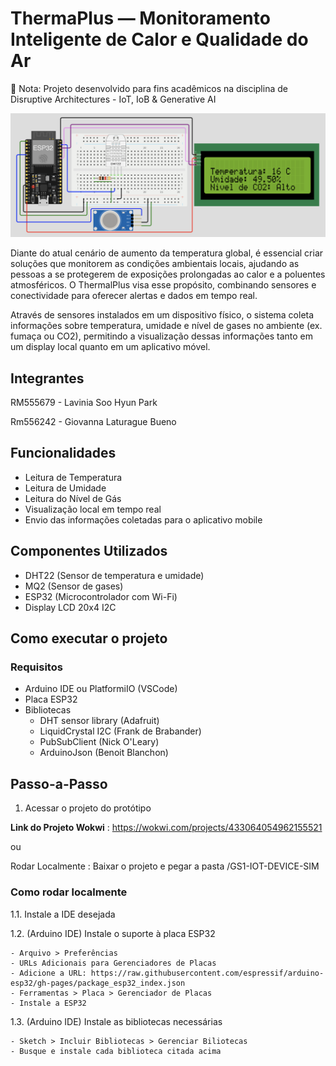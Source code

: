 # ThermaPlus — Monitoramento Inteligente de Calor e Qualidade do Ar

📌 Nota: Projeto desenvolvido para fins acadêmicos na disciplina de Disruptive Architectures - IoT, IoB & Generative AI

![Imagem do Prototipo](/img/imagem-prototipo.png)

Diante do atual cenário de aumento da temperatura global, é essencial criar soluções que monitorem as condições ambientais locais, ajudando as pessoas a se protegerem de exposições prolongadas ao calor e a poluentes atmosféricos. O ThermalPlus visa esse propósito, combinando sensores e conectividade para oferecer alertas e dados em tempo real.

Através de sensores instalados em um dispositivo físico, o sistema coleta informações sobre temperatura, umidade e nível de gases no ambiente (ex. fumaça ou CO2), permitindo a visualização dessas informações tanto em um display local quanto em um aplicativo móvel.

## Integrantes

RM555679 - Lavinia Soo Hyun Park

Rm556242 - Giovanna Laturague Bueno

## Funcionalidades

- Leitura de Temperatura
- Leitura de Umidade
- Leitura do Nível de Gás
- Visualização local em tempo real
- Envio das informações coletadas para o aplicativo mobile

## Componentes Utilizados

- DHT22 (Sensor de temperatura e umidade)
- MQ2 (Sensor de gases)
- ESP32 (Microcontrolador com Wi-Fi)
- Display LCD 20x4 I2C

## Como executar o projeto

### Requisitos

- Arduino IDE ou PlatformiIO (VSCode)
- Placa ESP32
- Bibliotecas
    - DHT sensor library (Adafruit)
    - LiquidCrystal I2C (Frank de Brabander)
    - PubSubClient (Nick O'Leary)
    - ArduinoJson (Benoit Blanchon)

## Passo-a-Passo

1. Acessar o projeto do protótipo

**Link do Projeto Wokwi** : https://wokwi.com/projects/433064054962155521

ou

Rodar Localmente : Baixar o projeto e pegar a pasta /GS1-IOT-DEVICE-SIM

### Como rodar localmente

1.1. Instale a IDE desejada

1.2. (Arduino IDE) Instale o suporte à placa ESP32

    - Arquivo > Preferências
    - URLs Adicionais para Gerenciadores de Placas
    - Adicione a URL: https://raw.githubusercontent.com/espressif/arduino-esp32/gh-pages/package_esp32_index.json
    - Ferramentas > Placa > Gerenciador de Placas
    - Instale a ESP32

1.3. (Arduino IDE) Instale as bibliotecas necessárias

    - Sketch > Incluir Bibliotecas > Gerenciar Biliotecas
    - Busque e instale cada biblioteca citada acima
